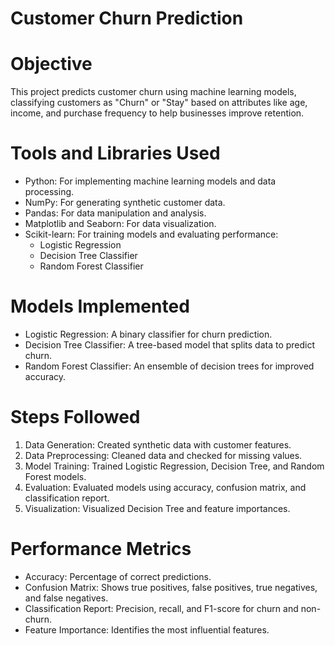 # Customer Churn Prediction

# Objective
This project predicts customer churn using machine learning models, classifying customers as "Churn" or "Stay" based on attributes like age, income, and purchase frequency to help businesses improve retention.

# Tools and Libraries Used
- Python: For implementing machine learning models and data processing.
- NumPy: For generating synthetic customer data.
- Pandas: For data manipulation and analysis.
- Matplotlib and Seaborn: For data visualization.
- Scikit-learn: For training models and evaluating performance:
  - Logistic Regression
  - Decision Tree Classifier
  - Random Forest Classifier

# Models Implemented
- Logistic Regression: A binary classifier for churn prediction.
- Decision Tree Classifier: A tree-based model that splits data to predict churn.
- Random Forest Classifier: An ensemble of decision trees for improved accuracy.

# Steps Followed
1. Data Generation: Created synthetic data with customer features.
2. Data Preprocessing: Cleaned data and checked for missing values.
3. Model Training: Trained Logistic Regression, Decision Tree, and Random Forest models.
4. Evaluation: Evaluated models using accuracy, confusion matrix, and classification report.
5. Visualization: Visualized Decision Tree and feature importances.

# Performance Metrics
- Accuracy: Percentage of correct predictions.
- Confusion Matrix: Shows true positives, false positives, true negatives, and false negatives.
- Classification Report: Precision, recall, and F1-score for churn and non-churn.
- Feature Importance: Identifies the most influential features.
